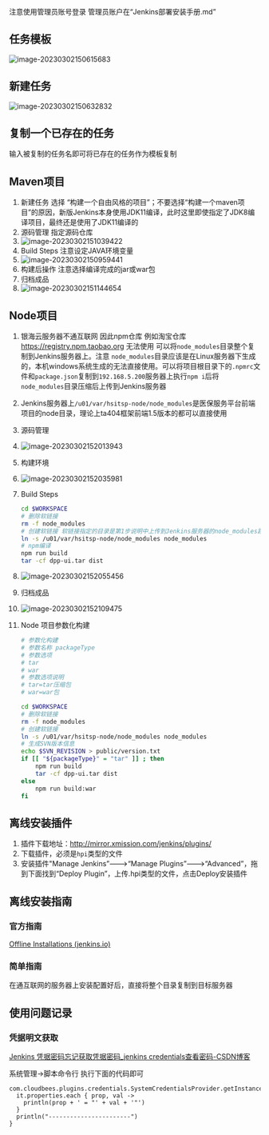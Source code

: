注意使用管理员账号登录 管理员账户在“Jenkins部署安装手册.md”

## 任务模板

![image-20230302150615683](../img/image-20230302150615683.png)



## 新建任务

![image-20230302150632832](../img/image-20230302150632832.png)

## 复制一个已存在的任务

输入被复制的任务名即可将已存在的任务作为模板复制



## Maven项目

1. 新建任务 选择 “构建一个自由风格的项目”；不要选择“构建一个maven项目”的原因，新版Jenkins本身使用JDK11编译，此时这里即使指定了JDK8编译项目，最终还是使用了JDK11编译的
2. 源码管理 指定源码仓库
3. ![image-20230302151039422](../img/image-20230302151039422.png)
4. Build Steps 注意设定JAVA环境变量
5. ![image-20230302150959441](../img/image-20230302150959441.png)
6. 构建后操作 注意选择编译完成的jar或war包
7. 归档成品
8. ![image-20230302151144654](../img/image-20230302151144654.png)





## Node项目

1. 银海云服务器不通互联网 因此npm仓库 例如淘宝仓库 https://registry.npm.taobao.org 无法使用 可以将`node_modules`目录整个复制到Jenkins服务器上。注意 `node_modules`目录应该是在Linux服务器下生成的，本机windows系统生成的无法直接使用。可以将项目根目录下的`.npmrc`文件和`package.json`复制到`192.168.5.200`服务器上执行`npm i`后将`node_modules`目录压缩后上传到Jenkins服务器

2. Jenkins服务器上`/u01/var/hsitsp-node/node_modules`是医保服务平台前端项目的node目录，理论上ta404框架前端1.5版本的都可以直接使用

3. 源码管理

4. ![image-20230302152013943](../img/image-20230302152013943.png)

5. 构建环境

6. ![image-20230302152035981](../img/image-20230302152035981.png)

7. Build Steps

   ```sh
   cd $WORKSPACE
   # 删除软链接
   rm -f node_modules 
   # 创建软链接 软链接指定的目录是第1步说明中上传到Jenkins服务器的node_modules路径
   ln -s /u01/var/hsitsp-node/node_modules node_modules
   # npm编译
   npm run build
   tar -cf dpp-ui.tar dist
   ```

   

8. ![image-20230302152055456](../img/image-20230302152055456.png)

9. 归档成品

10. ![image-20230302152109475](../img/image-20230302152109475.png)

11. Node 项目参数化构建

    ```sh
    # 参数化构建
    # 参数名称 packageType
    # 参数选项
    # tar
    # war
    # 参数选项说明
    # tar=tar压缩包
    # war=war包
    
    cd $WORKSPACE
    # 删除软链接
    rm -f node_modules 
    # 创建软链接
    ln -s /u01/var/hsitsp-node/node_modules node_modules
    # 生成SVN版本信息
    echo $SVN_REVISION > public/version.txt
    if [[ "${packageType}" = "tar" ]] ; then
        npm run build
    	tar -cf dpp-ui.tar dist
    else
        npm run build:war
    fi
    ```

    



## 离线安装插件

1. 插件下载地址：http://mirror.xmission.com/jenkins/plugins/
2. 下载插件，必须是`hpi`类型的文件
3. 安装插件"Manage Jenkins”--->“Manage Plugins”--->“Advanced”，拖到下面找到“Deploy Plugin”，上传.hpi类型的文件，点击Deploy安装插件



## 离线安装指南

### 官方指南

[Offline Installations (jenkins.io)](https://www.jenkins.io/doc/book/installing/offline/)

### 简单指南

在通互联网的服务器上安装配置好后，直接将整个目录复制到目标服务器

## 使用问题记录

### 凭据明文获取

[Jenkins 凭据密码忘记获取凭据密码_jenkins credentials查看密码-CSDN博客](https://blog.csdn.net/catoop/article/details/128327310)

系统管理->脚本命令行 执行下面的代码即可


```
com.cloudbees.plugins.credentials.SystemCredentialsProvider.getInstance().getCredentials().forEach{
  it.properties.each { prop, val ->
    println(prop + ' = "' + val + '"')
  }
  println("-----------------------")
}
```
